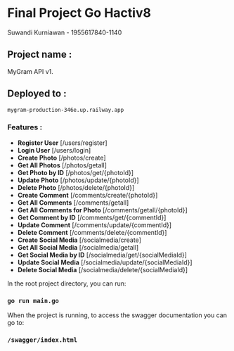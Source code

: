 # Final Project Go Hactiv8

Suwandi Kurniawan - 1955617840-1140

## Project name :
MyGram API v1.

## Deployed to :
`mygram-production-346e.up.railway.app`

### Features :
- **Register User** [/users/register]
- **Login User** [/users/login]
- **Create Photo** [/photos/create]
- **Get All Photos** [/photos/getall]
- **Get Photo by ID** [/photos/get/{photoId}]
- **Update Photo** [/photos/update/{photoId}]
- **Delete Photo** [/photos/delete/{photoId}]
- **Create Comment** [/comments/create/{photoId}]
- **Get All Comments** [/comments/getall]
- **Get All Comments for Photo** [/comments/getall/{photoId}]
- **Get Comment by ID** [/comments/get/{commentId}]
- **Update Comment** [/comments/update/{commentId}]
- **Delete Comment** [/comments/delete/{commentId}]
- **Create Social Media** [/socialmedia/create]
- **Get All Social Media** [/socialmedia/getall]
- **Get Social Media by ID** [/socialmedia/get/{socialMediaId}]
- **Update Social Media** [/socialmedia/update/{socialMediaId}]
- **Delete Social Media** [/socialmedia/delete/{socialMediaId}]

In the root project directory, you can run:

### `go run main.go`

When the project is running, to access the swagger documentation you can go to:

### `/swagger/index.html`

